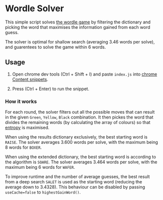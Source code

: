 # Wordle Solver

This simple script solves [the wordle game](https://www.powerlanguage.co.uk/wordle/) by filtering the dictionary and picking the word that maximises the information gained from each word guess. 

The solver is optimal for shallow search (averaging 3.46 words per solve), and guarentees to solve the game within 6 words. 

## Usage

1. Open chrome dev tools (Ctrl + Shift + I) and paste `index.js` into [chrome Content snippets](https://developer.chrome.com/docs/devtools/javascript/snippets/#openmouse).

2. Press (Ctrl + Enter) to run the snippet. 

### How it works

For each round, the solver filters out all the possible moves that can result in the given `Green`, `Yellow`, `Black` combination. It then pickes the word that divides the remaining words (by calculating the array of colours) so that [entropy](https://en.wikipedia.org/wiki/Entropy_(information_theory)) is maximised. 

When using the results dictionary exclusively, the best starting word is `RAISE`. The solver averages 3.600 words per solve, with the maximum being 8 words for `BOXER`.

When using the extended dictionary, the best starting word is according to the algorithm is `SOARE`. The solver averages 3.464 words per solve, with the maximum being 6 words for `WAFER`.

To improve runtime and the number of average guesses, the best result from a deep search `SALET` is used as the starting word (reducing the average down to 3.4328). This behaviour can be disabled by passing `useCache=false` to `highestGainWord()`. 
